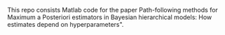 This repo consists Matlab code for the paper Path-following methods for Maximum a Posteriori estimators in Bayesian hierarchical models: How estimates depend on hyperparameters".
